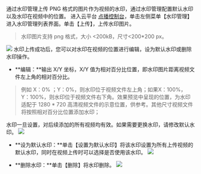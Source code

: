 通过水印管理上传 PNG 格式的图片作为视频的水印，通过水印管理配置默认水印以及水印在视频中的位置。
进入云平台 [点播控制台](http://console.tce.fsphere.cn/video)，单击左侧菜单【水印管理】进入水印管理列表界面。单击【上传】，上传水印图片。
>水印图片支持 png 格式，大小 <200kB，尺寸<200*200 px。

![](http://imgcache.tcecqpoc.fsphere.cn/image/mc.qcloudimg.com/static/img/e6f9073a0185e9cf6ac3f0bcf19b8af4/image.png)
水印上传成功后，您可以对水印在视频的位置进行编辑，设为默认水印或删除水印操作。
- **编辑：**输出 X/Y 坐标，X/Y 值为相对百分比位置，即水印图片距离视频文件左上角的相对百分比。
>例如 X：0% ；Y：0%，则水印位于视频文件左上角；如果X：100%，Y：100%，则水印位于视频文件右下角。效果预览中呈现的位置，为水印适配于 1280 * 720 高清视频文件的示意位置，供参考。其他尺寸视频文件将按照相对百分比位置添加水印；

水印一旦设置，对后续添加的所有视频均有效。如果需要更换水印，请修改默认水印。
![](http://imgcache.tcecqpoc.fsphere.cn/image/mc.qcloudimg.com/static/img/edfea688d7ad2d672e53ca64a11a4786/image.png)
- **设为默认水印：**单击【设置为默认水印】将该水印设置为所有上传视频的默认水印，同时在视频上传时可以选择是否使用该水印。
![](http://imgcache.tcecqpoc.fsphere.cn/image/mc.qcloudimg.com/static/img/f515193a9f675ce6d65f5eb5fae51094/image.png)

- **删除水印：**单击【删除】将水印删除。
![](http://imgcache.tcecqpoc.fsphere.cn/image/mc.qcloudimg.com/static/img/6f8b29ff6e95a5d55c00b6967453e10d/image.png)
